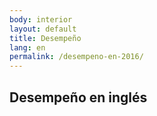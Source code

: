 ```yaml
---
body: interior
layout: default
title: Desempeño
lang: en
permalink: /desempeno-en-2016/
---
```


<section class="principal">
  <div class="container container--small" data-header-control>
    <h1 class="tit-letter">Desempeño en inglés</h1>
  </div>
</section>
